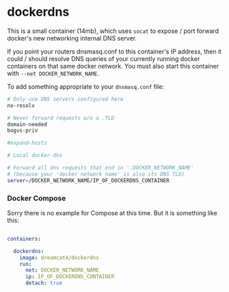 
# dockerdns

This is a small container (14mb), which uses `socat` to expose / port forward docker's new networking internal DNS server.

If you point your routers dnsmasq.conf to this container's IP address, then it could / should resolve DNS queries of your currently running docker containers on that same docker network. You must also start this container with `--net DOCKER_NETWORK_NAME`.

To add something appropriate to your `dnsmasq.conf` file:

```sh
# Only use DNS servers configured here
no-resolv

# Never forward requests w/o a .TLD
domain-needed
bogus-priv

#expand-hosts

# Local docker-dns

# Forward all dns requests that end in '.DOCKER_NETWORK_NAME'
# (because your 'docker network name' is also its DNS TLD)
server=/DOCKER_NETWORK_NAME/IP_OF_DOCKERDNS_CONTAINER
```

### Docker Compose

Sorry there is no example for Compose at this time. But it is something like this:

```yaml

containers:

  dockerdns:
    image: dreamcat4/dockerdns
    run:
      net: DOCKER_NETWORK_NAME
      ip: IP_OF_DOCKERDNS_CONTAINER
      detach: true

```


